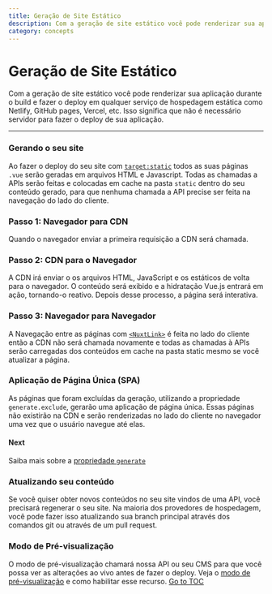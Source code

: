 ```yaml
---
title: Geração de Site Estático
description: Com a geração de site estático você pode renderizar sua aplicação durante o build e fazer o deploy em qualquer serviço de hospedagem estática como Netlify, GitHub pages, Vercel, etc. Isso significa que não é necessário servidor para fazer o deploy de sua aplicação.
category: concepts
---
```


# Geração de Site Estático

Com a geração de site estático você pode renderizar sua aplicação durante o build e fazer o deploy em qualquer serviço de hospedagem estática como Netlify, GitHub pages, Vercel, etc. Isso significa que não é necessário servidor para fazer o deploy de sua aplicação.

---

### Gerando o seu site

Ao fazer o deploy do seu site com [`target:static`](./features/deployment-targets#static-hosting) todos as suas páginas `.vue` serão geradas em arquivos HTML e Javascript. Todas as chamadas a APIs serão feitas e colocadas em cache na pasta `static` dentro do seu conteúdo gerado, para que nenhuma chamada a API precise ser feita na navegação do lado do cliente.

### Passo 1: Navegador para CDN

Quando o navegador enviar a primeira requisição a CDN será chamada.

### Passo 2: CDN para o Navegador

A CDN irá enviar o os arquivos HTML, JavaScript e os estáticos de volta para o navegador. O conteúdo será exibido e a hidratação Vue.js entrará em ação, tornando-o reativo. Depois desse processo, a página será interativa.

### Passo 3: Navegador para Navegador

A Navegação entre as páginas com [`<NuxtLink>`](./features/nuxt-components#the-nuxtlink-component) é feita no lado do cliente então a CDN não será chamada novamente e todas as chamadas à APIs serão carregadas dos conteúdos em cache na pasta static mesmo se você atualizar a página.

### Aplicação de Página Única (SPA)

As páginas que foram excluídas da geração, utilizando a propriedade `generate.exclude`, gerarão uma aplicação de página única. Essas páginas não existirão na CDN e serão renderizadas no lado do cliente no navegador uma vez que o usuário navegue até elas.

#### Next
Saiba mais sobre a [propriedade `generate`](./configuration-glossary/configuration-generate#exclude)


### Atualizando seu conteúdo

Se você quiser obter novos conteúdos no seu site vindos de uma API, você precisará regenerar o seu site. Na maioria dos provedores de hospedagem, você pode fazer isso atualizando sua branch principal através dos comandos git ou através de um pull request.

### Modo de Pré-visualização

O modo de pré-visualização chamará nossa API ou seu CMS para que você possa ver as alterações ao vivo antes de fazer o deploy. Veja o [modo de pré-visualização](./features/live-preview) e como habilitar esse recurso.
<span style='float: footnote;'><a href="../index.html#toc">Go to TOC</a></span>
